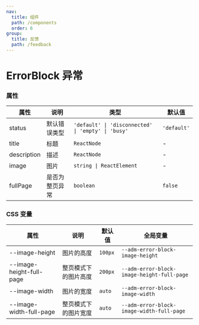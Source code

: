 ```yaml
---
nav:
  title: 组件
  path: /components
  order: 6
group:
  title: 反馈
  path: /feedback
---
```


# ErrorBlock 异常

<code src="./demos/demo-basic.tsx"></code>

<code src="./demos/demo-full-page.tsx"></code>

<code src="./demos/demo2.tsx"></code>

### 属性

| 属性        | 说明           | 类型                                               | 默认值      |
| ----------- | -------------- | -------------------------------------------------- | ----------- |
| status      | 默认错误类型   | `'default' \| 'disconnected' \| 'empty' \| 'busy'` | `'default'` |
| title       | 标题           | `ReactNode`                                        | -           |
| description | 描述           | `ReactNode`                                        | -           |
| image       | 图片           | `string \| ReactElement`                           | -           |
| fullPage    | 是否为整页异常 | `boolean`                                          | `false`     |

### CSS 变量

| 属性                     | 说明                 | 默认值  | 全局变量                                   |
| ------------------------ | -------------------- | ------- | ------------------------------------------ |
| --image-height           | 图片的高度           | `100px` | `--adm-error-block-image-height`           |
| --image-height-full-page | 整页模式下的图片高度 | `200px` | `--adm-error-block-image-height-full-page` |
| --image-width            | 图片的宽度           | `auto`  | `--adm-error-block-image-width`            |
| --image-width-full-page  | 整页模式下的图片宽度 | `auto`  | `--adm-error-block-image-width-full-page`  |
